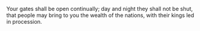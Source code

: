 Your gates shall be open continually; day and night they shall not be shut, that people may bring to you the wealth of the nations, with their kings led in procession.

